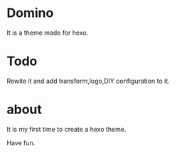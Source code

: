 # Domino
 It is a theme made for hexo.

# Todo
 Rewite it and add transform,logo,DIY configuration to it.

# about
 It is my first time to create a hexo theme.


Have fun.
